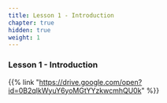 ```yaml
---
title: Lesson 1 - Introduction 
chapter: true
hidden: true
weight: 1
---
```


### Lesson 1 - Introduction

{{% link "https://drive.google.com/open?id=0B2qIkWyuY6yoMGtYYzkwcmhQU0k" %}}
